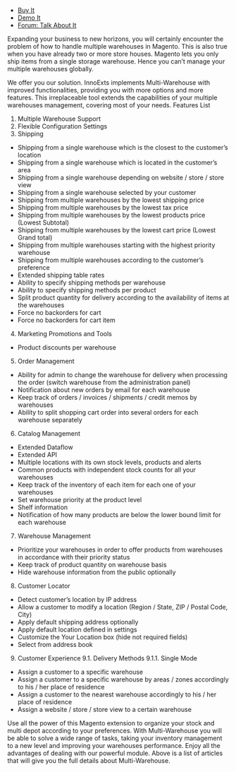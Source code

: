 
 - [Buy It](https://merchantprotocol.com/store/magento-extensions/magento-v1-0/multi-warehouse-plus.html)
 - [Demo It](http://demo.merchantprotocol.com/M1-warehouse-plus/)
 - [Forum: Talk About It](https://merchantprotocol.com/forums/forum/magento-plugin-forum/multiple-warehouse-inventory-management-plus-pricing/)

Expanding your business to new horizons, you will certainly encounter the problem of how to handle multiple warehouses in Magento. This is also true when you have already two or more store houses. Magento lets you only ship items from a single storage warehouse. Hence you can’t manage your multiple warehouses globally.

We offer you our solution. InnoExts implements Multi-Warehouse with improved functionalities, providing you with more options and more features. This irreplaceable tool extends the capabilities of your multiple warehouses management, covering most of your needs.
Features List
1. Multiple Warehouse Support
2. Flexible Configuration Settings
3. Shipping

 - Shipping from a single warehouse which is the closest to the customer’s location
 - Shipping from a single warehouse which is located in the customer’s area
 - Shipping from a single warehouse depending on website / store / store view
 - Shipping from a single warehouse selected by your customer
 - Shipping from multiple warehouses by the lowest shipping price
 - Shipping from multiple warehouses by the lowest tax price
 - Shipping from multiple warehouses by the lowest products price (Lowest Subtotal)
 - Shipping from multiple warehouses by the lowest cart price (Lowest Grand total)
 - Shipping from multiple warehouses starting with the highest priority warehouse
 - Shipping from multiple warehouses according to the customer’s preference
 - Extended shipping table rates
 - Ability to specify shipping methods per warehouse
 - Ability to specify shipping methods per product
 - Split product quantity for delivery according to the availability of items at the warehouses
 - Force no backorders for cart
 - Force no backorders for cart item

4. Marketing Promotions and Tools

 - Product discounts per warehouse

5. Order Management

 - Ability for admin to change the warehouse for delivery when processing the order (switch warehouse from the administration panel)
 - Notification about new orders by email for each warehouse
 - Keep track of orders / invoices / shipments / credit memos by warehouses
 - Ability to split shopping cart order into several orders for each warehouse separately

6. Catalog Management

 - Extended Dataflow
 - Extended API
 - Multiple locations with its own stock levels, products and alerts
 - Common products with independent stock counts for all your warehouses
 - Keep track of the inventory of each item for each one of your warehouses
 - Set warehouse priority at the product level
 - Shelf information
 - Notification of how many products are below the lower bound limit for each warehouse

7. Warehouse Management

 - Prioritize your warehouses in order to offer products from warehouses in accordance with their priority status
 - Keep track of product quantity on warehouse basis
 - Hide warehouse information from the public optionally

8. Customer Locator

 - Detect customer’s location by IP address
 - Allow a customer to modify a location (Region / State, ZIP / Postal Code, City)
 - Apply default shipping address optionally
 - Apply default location defined in settings
 - Customize the Your Location box (hide not required fields)
 - Select from address book

9. Customer Experience
9.1. Delivery Methods
9.1.1. Single Mode

 - Assign a customer to a specific warehouse
 - Assign a customer to a specific warehouse by areas / zones accordingly to his / her place of residence
 - Assign a customer to the nearest warehouse accordingly to his / her place of residence
 - Assign a website / store / store view to a certain warehouse
 

Use all the power of this Magento extension to organize your stock and multi depot according to your preferences. With Multi-Warehouse you will be able to solve a wide range of tasks, taking your inventory management to a new level and improving your warehouses performance. Enjoy all the advantages of dealing with our powerful module. Above is a list of articles that will give you the full details about Multi-Warehouse.